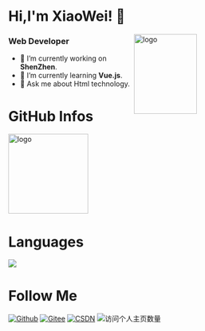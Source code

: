 # Hi,I'm XiaoWei!  👋

<img src="https://github-readme-stats.vercel.app/api?username=ImXiaoWei&show_icons=true&theme=vue" alt="logo" height="160" align="right" width="50%" />

### Web Developer

- 🔭 I’m currently working on **ShenZhen**.
- 🌱 I’m currently learning **Vue.js**.
- 💬 Ask me about Html technology.

# GitHub Infos

<img src="https://github-profile-trophy.vercel.app/?username=ImXiaoWei&theme=flat&column=7" alt="logo" height="160" align="center" style="margin: auto;" />

# Languages

<img src="https://github-readme-stats.vercel.app/api/top-langs/?username=ImXiaoWei&theme=vue" />

# Follow Me

[![Github](https://img.shields.io/github/followers/ImXiaoWei?label=Github&style=social)](https://github.com/ImXiaoWei)
[![Gitee](https://img.shields.io/badge/-码云-EA4335?style=flat-square&logo=Gitee&logoColor=white)](https://gitee.com/im_xiaowei)
[![CSDN](https://img.shields.io/badge/-CSDN-c14438?style=flat-square&logo=C&logoColor=white)](https://blog.csdn.net/im_xiaowei?spm=1000.2115.3001.5343)
![访问个人主页数量](https://komarev.com/ghpvc/?username=ImXiaoWei&color=green)
